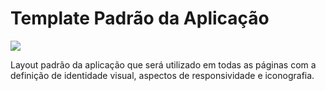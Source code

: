 # Template Padrão da Aplicação

<img src="https://github.com/ICEI-PUC-Minas-PMV-ADS/pmv-ads-2022-2-e2-proj-int-t5-PetsON/issues/1#issuecomment-1296358150">

Layout padrão da aplicação que será utilizado em todas as páginas com a definição de identidade visual, aspectos de responsividade e iconografia.

